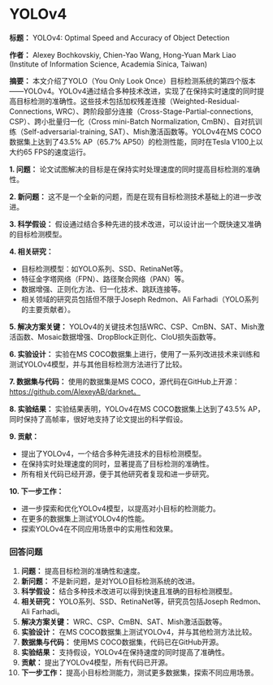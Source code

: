 # YOLOv4

**标题：** YOLOv4: Optimal Speed and Accuracy of Object Detection

**作者：** Alexey Bochkovskiy, Chien-Yao Wang, Hong-Yuan Mark Liao (Institute of Information Science, Academia Sinica, Taiwan)

**摘要：**
本文介绍了YOLO（You Only Look Once）目标检测系统的第四个版本——YOLOv4。YOLOv4通过结合多种技术改进，实现了在保持实时速度的同时提高目标检测的准确性。这些技术包括加权残差连接（Weighted-Residual-Connections, WRC）、跨阶段部分连接（Cross-Stage-Partial-connections, CSP）、跨小批量归一化（Cross mini-Batch Normalization, CmBN）、自对抗训练（Self-adversarial-training, SAT）、Mish激活函数等。YOLOv4在MS COCO数据集上达到了43.5% AP（65.7% AP50）的检测性能，同时在Tesla V100上以大约65 FPS的速度运行。

**1. 问题：**
论文试图解决的目标是在保持实时处理速度的同时提高目标检测的准确性。

**2. 新问题：**
这不是一个全新的问题，而是在现有目标检测技术基础上的进一步改进。

**3. 科学假设：**
假设通过结合多种先进的技术改进，可以设计出一个既快速又准确的目标检测模型。

**4. 相关研究：**
- 目标检测模型：如YOLO系列、SSD、RetinaNet等。
- 特征金字塔网络（FPN）、路径聚合网络（PAN）等。
- 数据增强、正则化方法、归一化技术、跳跃连接等。
- 相关领域的研究员包括但不限于Joseph Redmon、Ali Farhadi（YOLO系列的主要贡献者）。

**5. 解决方案关键：**
YOLOv4的关键技术包括WRC、CSP、CmBN、SAT、Mish激活函数、Mosaic数据增强、DropBlock正则化、CIoU损失函数等。

**6. 实验设计：**
实验在MS COCO数据集上进行，使用了一系列改进技术来训练和测试YOLOv4模型，并与其他目标检测方法进行了比较。

**7. 数据集与代码：**
使用的数据集是MS COCO，源代码在GitHub上开源：https://github.com/AlexeyAB/darknet。

**8. 实验结果：**
实验结果表明，YOLOv4在MS COCO数据集上达到了43.5% AP，同时保持了高帧率，很好地支持了论文提出的科学假设。

**9. 贡献：**
- 提出了YOLOv4，一个结合多种先进技术的目标检测模型。
- 在保持实时处理速度的同时，显著提高了目标检测的准确性。
- 所有相关代码已经开源，便于其他研究者复现和进一步研究。

**10. 下一步工作：**
- 进一步探索和优化YOLOv4模型，以提高对小目标的检测能力。
- 在更多的数据集上测试YOLOv4的性能。
- 探索YOLOv4在不同应用场景中的实用性和效果。

### 回答问题

1. **问题：** 提高目标检测的准确性和速度。
2. **新问题：** 不是新问题，是对YOLO目标检测系统的改进。
3. **科学假设：** 结合多种技术改进可以得到快速且准确的目标检测模型。
4. **相关研究：** YOLO系列、SSD、RetinaNet等，研究员包括Joseph Redmon、Ali Farhadi。
5. **解决方案关键：** WRC、CSP、CmBN、SAT、Mish激活函数等。
6. **实验设计：** 在MS COCO数据集上测试YOLOv4，并与其他检测方法比较。
7. **数据集与代码：** 使用MS COCO数据集，代码已在GitHub开源。
8. **实验结果：** 支持假设，YOLOv4在保持速度的同时提高了准确性。
9. **贡献：** 提出了YOLOv4模型，所有代码已开源。
10. **下一步工作：** 提高小目标检测能力，测试更多数据集，探索不同应用场景。